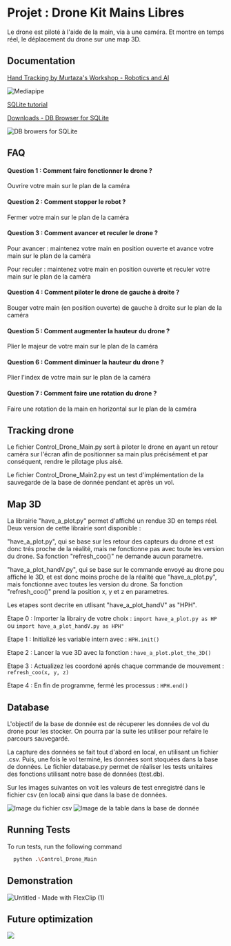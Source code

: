 
# Projet : Drone Kit Mains Libres

Le drone est piloté à l'aide de la main, via à une caméra.
Et montre en temps réel, le déplacement du drone sur une map 3D.




## Documentation

[Hand Tracking by Murtaza's Workshop - Robotics and AI ](https://www.youtube.com/watch?v=NZde8Xt78Iw)

![Mediapipe](https://cdn.statically.io/img/media.geeksforgeeks.org/wp-content/uploads/20210802154942/HandLandmarks.png)

[SQLite tutorial](https://www.sqlitetutorial.net)

[Downloads - DB Browser for SQLite](https://sqlitebrowser.org/dl/)

![DB browers for SQLite](https://s.getwinpcsoft.com/screenshots/6080/6080575_1.jpg)
## FAQ

#### Question 1 : Comment faire fonctionner le drone ?

Ouvrire votre main sur le plan de la caméra

#### Question 2 : Comment stopper le robot ?

Fermer votre main sur le plan de la caméra

#### Question 3 : Comment avancer et reculer le drone ? 

Pour avancer : maintenez votre main en position ouverte et avance votre main sur le plan de la caméra

Pour reculer : maintenez votre main en position ouverte et reculer votre main sur le plan de la caméra

#### Question 4 : Comment piloter le drone de gauche à droite ? 

Bouger votre main (en position ouverte) de gauche à droite sur le plan de la caméra

#### Question 5 : Comment augmenter la hauteur du drone ?

Plier le majeur de votre main sur le plan de la caméra

#### Question 6 : Comment diminuer la hauteur du drone ? 

Plier l'index de votre main sur le plan de la caméra

#### Question 7 : Comment faire une rotation du drone ?

Faire une rotation de la main en horizontal sur le plan de la caméra

## Tracking drone

Le fichier Control_Drone_Main.py sert à piloter le drone en ayant un retour caméra sur l'écran afin de positionner sa main plus précisément et par conséquent, rendre le pilotage plus aisé.

Le fichier Control_Drone_Main2.py est un test d'implémentation de la sauvegarde de la base de donnée pendant et après un vol.

## Map 3D

La librairie "have_a_plot.py" permet d'affiché un rendue 3D en temps réel. Deux version de cette librairie sont disponible : 

"have_a_plot.py", qui se base sur les retour des capteurs du drone et est donc trés proche de la réalité, mais ne fonctionne pas avec toute les version du drone. Sa fonction "refresh_coo()" ne demande aucun parametre.

"have_a_plot_handV.py", qui se base sur le commande envoyé au drone pou affiché le 3D, et est donc moins proche de la réalité que "have_a_plot.py", mais fonctionne avec toutes les version du drone. Sa fonction "refresh_coo()" prend la position x, y et z en parametres.

Les etapes sont decrite en utlisant "have_a_plot_handV" as "HPH". 

Etape 0 :
  Importer la librairy de votre choix : 
    ```import have_a_plot.py as HP```
                ou
    ```import have_a_plot_handV.py as HPH"```
    
Etape 1 : 
  Initializé les variable intern avec : 
  ```HPH.init()```
  
Etape 2 :
  Lancer la vue 3D avec la fonction :
  ```have_a_plot.plot_the_3D()```

Etape 3 : 
  Actualizez les coordoné aprés chaque commande de mouvement :
  ```refresh_coo(x, y, z)```

Etape 4 :
  En fin de programme, fermé les processus : 
  ```HPH.end()```

  

## Database
L'objectif de la base de donnée est de récuperer les données de vol du drone pour les stocker. On pourra par la suite les utiliser pour refaire le parcours sauvegardé.

La capture des données se fait tout d'abord en local, en utilisant un fichier .csv. Puis, une fois le vol terminé, les données sont stoquées dans la base de données.
Le fichier database.py permet de réaliser les tests unitaires des fonctions utilisant notre base de données (test.db).

Sur les images suivantes on voit les valeurs de test enregistré dans le fichier csv (en local) ainsi que dans la base de données.

![Image du fichier csv](Photo/image_donnee_local.png)
![Image de la table dans la base de donnée](Photo/image_donnee_sur_db.png)
## Running Tests

To run tests, run the following command

```bash
  python .\Control_Drone_Main
```


## Demonstration

![Untitled ‑ Made with FlexClip (1)](https://github.com/Jcosialls/drone/assets/119425942/cfd56459-cef8-4762-8180-af7dca581747)


## Future optimization
![](https://th.bing.com/th/id/R.7690812238d0a57a7decd48c57411962?rik=Q95wngrWbuX3ag&pid=ImgRaw&r=0) 
